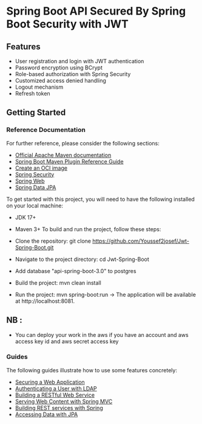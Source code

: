 # Spring Boot API Secured By Spring Boot Security with JWT

## Features
* User registration and login with JWT authentication
* Password encryption using BCrypt
* Role-based authorization with Spring Security
* Customized access denied handling
* Logout mechanism
* Refresh token
## Getting Started

### Reference Documentation

For further reference, please consider the following sections:

* [Official Apache Maven documentation](https://maven.apache.org/guides/index.html)
* [Spring Boot Maven Plugin Reference Guide](https://docs.spring.io/spring-boot/docs/3.2.1-SNAPSHOT/maven-plugin/reference/html/)
* [Create an OCI image](https://docs.spring.io/spring-boot/docs/3.2.1-SNAPSHOT/maven-plugin/reference/html/#build-image)
* [Spring Security](https://docs.spring.io/spring-boot/docs/3.2.1-SNAPSHOT/reference/htmlsingle/index.html#web.security)
* [Spring Web](https://docs.spring.io/spring-boot/docs/3.2.1-SNAPSHOT/reference/htmlsingle/index.html#web)
* [Spring Data JPA](https://docs.spring.io/spring-boot/docs/3.2.1-SNAPSHOT/reference/htmlsingle/index.html#data.sql.jpa-and-spring-data)

To get started with this project, you will need to have the following installed on your local machine:

* JDK 17+
* Maven 3+
  To build and run the project, follow these steps:

* Clone the repository: git clone https://github.com/Youssef2josef/Jwt-Spring-Boot.git
* Navigate to the project directory: cd Jwt-Spring-Boot
* Add database "api-spring-boot-3.0" to postgres
* Build the project: mvn clean install
* Run the project: mvn spring-boot:run
  -> The application will be available at http://localhost:8081.

## NB :
* You can deploy your work in the aws if you have an account and aws access key id and aws secret access key

### Guides

The following guides illustrate how to use some features concretely:

* [Securing a Web Application](https://spring.io/guides/gs/securing-web/)
* [Authenticating a User with LDAP](https://spring.io/guides/gs/authenticating-ldap/)
* [Building a RESTful Web Service](https://spring.io/guides/gs/rest-service/)
* [Serving Web Content with Spring MVC](https://spring.io/guides/gs/serving-web-content/)
* [Building REST services with Spring](https://spring.io/guides/tutorials/rest/)
* [Accessing Data with JPA](https://spring.io/guides/gs/accessing-data-jpa/)
  

